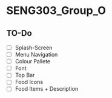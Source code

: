 # SENG303_Group_O

## TO-Do

- [ ] Splash-Screen
- [ ] Menu Navigation
- [ ] Colour Pallete
- [ ] Font
- [ ] Top Bar
- [ ] Food Icons
- [ ] Food Items + Description
